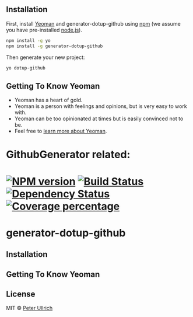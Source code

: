 ## Installation

First, install [Yeoman](http://yeoman.io) and generator-dotup-github using [npm](https://www.npmjs.com/) (we assume you have pre-installed [node.js](https://nodejs.org/)).

```bash
npm install -g yo
npm install -g generator-dotup-github
```

Then generate your new project:

```bash
yo dotup-github
```

## Getting To Know Yeoman

 * Yeoman has a heart of gold.
 * Yeoman is a person with feelings and opinions, but is very easy to work with.
 * Yeoman can be too opinionated at times but is easily convinced not to be.
 * Feel free to [learn more about Yeoman](http://yeoman.io/).

# GithubGenerator related:
# [![NPM version][npm-image]][npm-url] [![Build Status][travis-image]][travis-url] [![Dependency Status][daviddm-image]][daviddm-url] [![Coverage percentage][coveralls-image]][coveralls-url]

# generator-dotup-github

## Installation

## Getting To Know Yeoman

## License

MIT © [Peter Ullrich](https://github.com/typescript-templates/)


[npm-image]: https://badge.fury.io/js/generator-dotup-github.svg
[npm-url]: https://npmjs.org/package/generator-dotup-github
[travis-image]: https://travis-ci.org/dotupNET/generator-dotup-github.svg?branch=master
[travis-url]: https://travis-ci.org/dotupNET/generator-dotup-github
[daviddm-image]: https://david-dm.org/dotupNET/generator-dotup-github.svg?theme=shields.io
[daviddm-url]: https://david-dm.org/dotupNET/generator-dotup-github
[coveralls-image]: https://coveralls.io/repos/dotupNET/generator-dotup-github/badge.svg
[coveralls-url]: https://coveralls.io/r/dotupNET/generator-dotup-github
